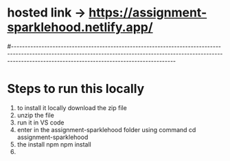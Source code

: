 # hosted link -> https://assignment-sparklehood.netlify.app/
#-----------------------------------------------------------------------------------------------------------------------------------------------------------------------------------------------------------------------
# Steps to run this locally
1. to install it locally download the zip file
2. unzip the file
3. run it in VS code
4. enter in the assignment-sparklehood folder using command 
   cd assignment-sparklehood
5. the install npm
   npm install
6. 
